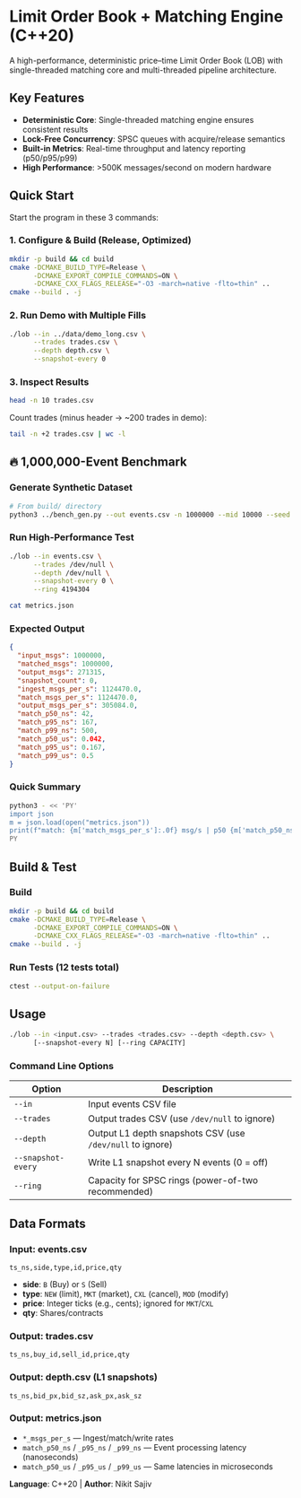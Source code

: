# Limit Order Book + Matching Engine (C++20)

A high-performance, deterministic price–time Limit Order Book (LOB) with single-threaded matching core and multi-threaded pipeline architecture.


## Key Features

- **Deterministic Core**: Single-threaded matching engine ensures consistent results
- **Lock-Free Concurrency**: SPSC queues with acquire/release semantics
- **Built-in Metrics**: Real-time throughput and latency reporting (p50/p95/p99)
- **High Performance**: >500K messages/second on modern hardware

## Quick Start

Start the program in these 3 commands:

### 1. Configure & Build (Release, Optimized)
```bash
mkdir -p build && cd build
cmake -DCMAKE_BUILD_TYPE=Release \
      -DCMAKE_EXPORT_COMPILE_COMMANDS=ON \
      -DCMAKE_CXX_FLAGS_RELEASE="-O3 -march=native -flto=thin" ..
cmake --build . -j
```

### 2. Run Demo with Multiple Fills
```bash
./lob --in ../data/demo_long.csv \
      --trades trades.csv \
      --depth depth.csv \
      --snapshot-every 0
```

### 3. Inspect Results
```bash
head -n 10 trades.csv
```

Count trades (minus header → ~200 trades in demo):
```bash
tail -n +2 trades.csv | wc -l
```

## 🔥 1,000,000-Event Benchmark

### Generate Synthetic Dataset
```bash
# From build/ directory
python3 ../bench_gen.py --out events.csv -n 1000000 --mid 10000 --seed 1
```

### Run High-Performance Test
```bash
./lob --in events.csv \
      --trades /dev/null \
      --depth /dev/null \
      --snapshot-every 0 \
      --ring 4194304

cat metrics.json
```

### Expected Output
```json
{
  "input_msgs": 1000000,
  "matched_msgs": 1000000,
  "output_msgs": 271315,
  "snapshot_count": 0,
  "ingest_msgs_per_s": 1124470.0,
  "match_msgs_per_s": 1124470.0,
  "output_msgs_per_s": 305084.0,
  "match_p50_ns": 42,
  "match_p95_ns": 167,
  "match_p99_ns": 500,
  "match_p50_us": 0.042,
  "match_p95_us": 0.167,
  "match_p99_us": 0.5
}
```

### Quick Summary
```bash
python3 - << 'PY'
import json
m = json.load(open("metrics.json"))
print(f"match: {m['match_msgs_per_s']:.0f} msg/s | p50 {m['match_p50_ns']} ns | p95 {m['match_p95_ns']} ns | p99 {m['match_p99_ns']} ns")
PY
```

##  Build & Test

### Build
```bash
mkdir -p build && cd build
cmake -DCMAKE_BUILD_TYPE=Release \
      -DCMAKE_EXPORT_COMPILE_COMMANDS=ON \
      -DCMAKE_CXX_FLAGS_RELEASE="-O3 -march=native -flto=thin" ..
cmake --build . -j
```

### Run Tests (12 tests total)
```bash
ctest --output-on-failure
```

## Usage

```bash
./lob --in <input.csv> --trades <trades.csv> --depth <depth.csv> \
      [--snapshot-every N] [--ring CAPACITY]
```

### Command Line Options

| Option | Description |
|--------|-------------|
| `--in` | Input events CSV file |
| `--trades` | Output trades CSV (use `/dev/null` to ignore) |
| `--depth` | Output L1 depth snapshots CSV (use `/dev/null` to ignore) |
| `--snapshot-every` | Write L1 snapshot every N events (0 = off) |
| `--ring` | Capacity for SPSC rings (power-of-two recommended) |

## Data Formats

### Input: events.csv
```csv
ts_ns,side,type,id,price,qty
```

- **side**: `B` (Buy) or `S` (Sell)
- **type**: `NEW` (limit), `MKT` (market), `CXL` (cancel), `MOD` (modify)
- **price**: Integer ticks (e.g., cents); ignored for `MKT`/`CXL`
- **qty**: Shares/contracts

### Output: trades.csv
```csv
ts_ns,buy_id,sell_id,price,qty
```

### Output: depth.csv (L1 snapshots)
```csv
ts_ns,bid_px,bid_sz,ask_px,ask_sz
```

### Output: metrics.json
- `*_msgs_per_s` — Ingest/match/write rates
- `match_p50_ns` / `_p95_ns` / `_p99_ns` — Event processing latency (nanoseconds)
- `match_p50_us` / `_p95_us` / `_p99_us` — Same latencies in microseconds

**Language**: C++20 | **Author**: Nikit Sajiv
